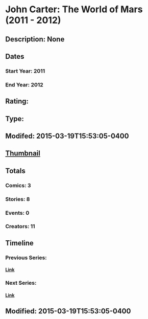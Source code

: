 # John Carter: The World of Mars (2011 - 2012)
## Description: None
## Dates
### Start Year: 2011
### End Year: 2012
## Rating: 
## Type: 
## Modifed: 2015-03-19T15:53:05-0400
## [Thumbnail](http://i.annihil.us/u/prod/marvel/i/mg/6/60/550b27f93b74a.jpg)
## Totals
### Comics: 3
### Stories: 8
### Events: 0
### Creators: 11
## Timeline
### Previous Series: 
#### [Link]()
### Next Series: 
#### [Link]()
## Modified: 2015-03-19T15:53:05-0400